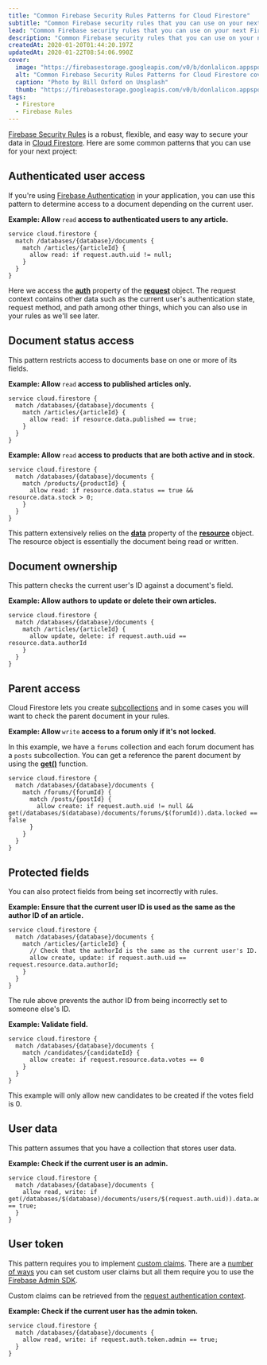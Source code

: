 ```yaml
---
title: "Common Firebase Security Rules Patterns for Cloud Firestore"
subtitle: "Common Firebase security rules that you can use on your next Firestore-based project"
lead: "Common Firebase security rules that you can use on your next Firestore-based project"
description: "Common Firebase security rules that you can use on your next Firestore-based project"
createdAt: 2020-01-20T01:44:20.197Z
updatedAt: 2020-01-22T08:54:06.990Z
cover: 
  image: "https://firebasestorage.googleapis.com/v0/b/donlalicon.appspot.com/o/common-firebase-security-rules-patterns-firestore%2Fbill-oxford-OXGhu60NwxU-unsplash.jpg?alt=media&token=aa6a1232-80a4-41db-91f5-58e22d327458"
  alt: "Common Firebase Security Rules Patterns for Cloud Firestore cover image"
  caption: "Photo by Bill Oxford on Unsplash"
  thumb: "https://firebasestorage.googleapis.com/v0/b/donlalicon.appspot.com/o/common-firebase-security-rules-patterns-firestore%2Fbill-oxford-OXGhu60NwxU-unsplash_200x200.jpg?alt=media&token=87b1ebfb-3780-4deb-9a9d-e2a9f17cd90d"
tags: 
  - Firestore
  - Firebase Rules
---
```

<p><a href="https://firebase.google.com/docs/rules" rel="noopener noreferrer nofollow">Firebase Security Rules</a> is a robust, flexible, and easy way to secure your data in <a href="https://firebase.google.com/docs/firestore" rel="noopener noreferrer nofollow">Cloud Firestore</a>. Here are some common patterns that you can use for your next project:</p><h2>Authenticated user access</h2><p>If you're using <a href="https://firebase.google.com/docs/auth" rel="noopener noreferrer nofollow">Firebase Authentication</a> in your application, you can use this pattern to determine access to a document depending on the current user.</p><p><strong>Example: Allow </strong><code>read</code><strong> access to authenticated users to any article.</strong></p><pre><code>service cloud.firestore {
  match /databases/{database}/documents {
    match /articles/{articleId} {
      allow read: if request.auth.uid != null;
    }
  }
}</code></pre><p>Here we access the <a href="https://firebase.google.com/docs/reference/rules/rules.firestore.Request#auth" rel="noopener noreferrer nofollow"><strong>auth</strong></a> property of the <a href="https://firebase.google.com/docs/reference/rules/rules.firestore.Request" rel="noopener noreferrer nofollow"><strong>request</strong></a> object. The request context contains other data such as the current user's authentication state, request method, and path among other things, which you can also use in your rules as we'll see later.</p><h2>Document status access</h2><p>This pattern restricts access to documents base on one or more of its fields.</p><p><strong>Example: Allow </strong><code>read</code><strong> access to published articles only.</strong></p><pre><code>service cloud.firestore {
  match /databases/{database}/documents {
    match /articles/{articleId} {
      allow read: if resource.data.published == true;
    }
  }
}</code></pre><p><strong>Example: Allow </strong><code>read</code><strong> access to products that are both active and in stock.</strong></p><pre><code>service cloud.firestore {
  match /databases/{database}/documents {
    match /products/{productId} {
      allow read: if resource.data.status == true &amp;&amp; resource.data.stock &gt; 0;
    }
  }
}</code></pre><p>This pattern extensively relies on the <a href="https://firebase.google.com/docs/reference/rules/rules.firestore.Resource.html#data" rel="noopener noreferrer nofollow"><strong>data</strong></a> property of the <a href="https://firebase.google.com/docs/reference/rules/rules.firestore.Resource" rel="noopener noreferrer nofollow"><strong>resource</strong></a> object. The resource object is essentially the document being read or written.</p><h2>Document ownership</h2><p>This pattern checks the current user's ID against a document's field.</p><p><strong>Example: Allow authors to update or delete their own articles.</strong></p><pre><code>service cloud.firestore {
  match /databases/{database}/documents {
    match /articles/{articleId} {
      allow update, delete: if request.auth.uid == resource.data.authorId
    }
  }
}</code></pre><h2>Parent access</h2><p>Cloud Firestore lets you create <a href="https://firebase.google.com/docs/firestore/data-model#subcollections" rel="noopener noreferrer nofollow">subcollections</a> and in some cases you will want to check the parent document in your rules.</p><p><strong>Example: Allow </strong><code>write</code><strong> access to a forum only if it's not locked.</strong></p><p>In this example, we have a <code>forums</code> collection and each forum document has a <code>posts</code> subcollection. You can get a reference the parent document by using the <a href="https://firebase.google.com/docs/firestore/security/rules-conditions#access_other_documents" rel="noopener noreferrer nofollow"><strong>get()</strong></a> function.</p><pre><code>service cloud.firestore {
  match /databases/{database}/documents {
    match /forums/{forumId} {
      match /posts/{postId} {
        allow create: if request.auth.uid != null &amp;&amp; get(/databases/$(database)/documents/forums/$(forumId)).data.locked == false
      }
    }
  }
}</code></pre><h2>Protected fields</h2><p>You can also protect fields from being set incorrectly with rules.</p><p><strong>Example: Ensure that the current user ID is used as the same as the author ID of an article.</strong></p><pre><code>service cloud.firestore {
  match /databases/{database}/documents {
    match /articles/{articleId} {
      // Check that the authorId is the same as the current user's ID.
      allow create, update: if request.auth.uid == request.resource.data.authorId;
    }
  }
}</code></pre><p>The rule above prevents the author ID from being incorrectly set to someone else's ID.</p><p><strong>Example: Validate field.</strong></p><pre><code>service cloud.firestore {
  match /databases/{database}/documents {
    match /candidates/{candidateId} {
      allow create: if request.resource.data.votes == 0
    }
  }
}</code></pre><p>This example will only allow new candidates to be created if the votes field is 0.</p><h2>User data</h2><p>This pattern assumes that you have a collection that stores user data.</p><p><strong>Example: Check if the current user is an admin.</strong></p><pre><code>service cloud.firestore {
  match /databases/{database}/documents {
    allow read, write: if get(/databases/$(database)/documents/users/$(request.auth.uid)).data.admin == true;
  }
}</code></pre><h2>User token</h2><p>This pattern requires you to implement <a href="https://firebase.google.com/docs/auth/admin/custom-claims" rel="noopener noreferrer nofollow">custom claims</a>. There are a <a href="https://firebase.google.com/docs/auth/admin/custom-claims?authuser=1#examples_and_use_cases" rel="noopener noreferrer nofollow">number of ways</a> you can set custom user claims but all them require you to use the <a href="https://firebase.google.com/docs/reference/admin/node/admin.auth.Auth.html#setcustomuserclaims" rel="noopener noreferrer nofollow">Firebase Admin SDK</a>.</p><p>Custom claims can be retrieved from the <a href="https://firebase.google.com/docs/reference/rules/rules.firestore.Request#auth" rel="noopener noreferrer nofollow">request authentication context</a>.</p><p><strong>Example: Check if the current user has the admin token.</strong></p><pre><code>service cloud.firestore {
  match /databases/{database}/documents {
    allow read, write: if request.auth.token.admin == true;
  }
}</code></pre>